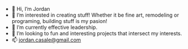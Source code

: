 - 👋 Hi, I’m Jordan
- 👀 I’m interested in creating stuff!  Whether it be fine art, remodeling or programing, building stuff is my pasion! 
- 🌱 I’m currently effective leadership.
- 💞️ I’m looking to fun and interesting projects that intersect my interests.
- 📫 jordan.casale@gmail.com

<!---
casalej9828/casalej9828 is a ✨ special ✨ repository because its `README.md` (this file) appears on your GitHub profile.
You can click the Preview link to take a look at your changes.
--->
